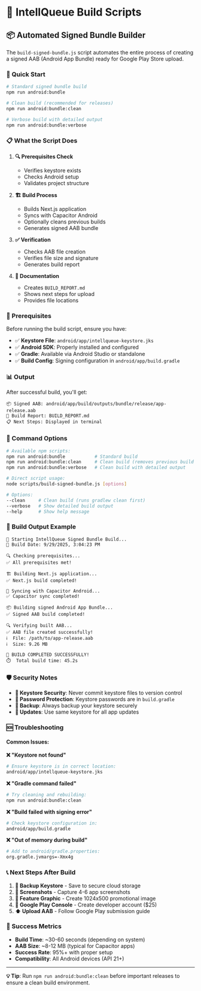 # 🔧 IntellQueue Build Scripts

## 📦 Automated Signed Bundle Builder

The `build-signed-bundle.js` script automates the entire process of creating a signed AAB (Android App Bundle) ready for Google Play Store upload.

### 🚀 Quick Start

```bash
# Standard signed bundle build
npm run android:bundle

# Clean build (recommended for releases)
npm run android:bundle:clean

# Verbose build with detailed output
npm run android:bundle:verbose
```

### 📋 What the Script Does

1. **🔍 Prerequisites Check**
   - Verifies keystore exists
   - Checks Android setup
   - Validates project structure

2. **🏗️ Build Process**
   - Builds Next.js application
   - Syncs with Capacitor Android
   - Optionally cleans previous builds
   - Generates signed AAB bundle

3. **✅ Verification**
   - Checks AAB file creation
   - Verifies file size and signature
   - Generates build report

4. **📝 Documentation**
   - Creates `BUILD_REPORT.md`
   - Shows next steps for upload
   - Provides file locations

### 🔑 Prerequisites

Before running the build script, ensure you have:

- ✅ **Keystore File**: `android/app/intellqueue-keystore.jks`
- ✅ **Android SDK**: Properly installed and configured
- ✅ **Gradle**: Available via Android Studio or standalone
- ✅ **Build Config**: Signing configuration in `android/app/build.gradle`

### 📊 Output

After successful build, you'll get:

```
📦 Signed AAB: android/app/build/outputs/bundle/release/app-release.aab
📝 Build Report: BUILD_REPORT.md
📋 Next Steps: Displayed in terminal
```

### 🔧 Command Options

```bash
# Available npm scripts:
npm run android:bundle           # Standard build
npm run android:bundle:clean     # Clean build (removes previous build files)
npm run android:bundle:verbose   # Clean build with detailed output

# Direct script usage:
node scripts/build-signed-bundle.js [options]

# Options:
--clean     # Clean build (runs gradlew clean first)
--verbose   # Show detailed build output
--help      # Show help message
```

### 📱 Build Output Example

```
🚀 Starting IntellQueue Signed Bundle Build...
📅 Build Date: 9/29/2025, 3:04:23 PM

🔍 Checking prerequisites...
✅ All prerequisites met!

🏗️ Building Next.js application...
✅ Next.js build completed!

🔄 Syncing with Capacitor Android...
✅ Capacitor sync completed!

📦 Building signed Android App Bundle...
✅ Signed AAB build completed!

🔍 Verifying built AAB...
✅ AAB file created successfully!
ℹ️  File: /path/to/app-release.aab
ℹ️  Size: 9.26 MB

🎉 BUILD COMPLETED SUCCESSFULLY!
⏱️  Total build time: 45.2s
```

### 🛡️ Security Notes

- **🔐 Keystore Security**: Never commit keystore files to version control
- **🔑 Password Protection**: Keystore passwords are in `build.gradle`
- **💾 Backup**: Always backup your keystore securely
- **🔄 Updates**: Use same keystore for all app updates

### 🆘 Troubleshooting

#### Common Issues:

**❌ "Keystore not found"**
```bash
# Ensure keystore is in correct location:
android/app/intellqueue-keystore.jks
```

**❌ "Gradle command failed"**
```bash
# Try cleaning and rebuilding:
npm run android:bundle:clean
```

**❌ "Build failed with signing error"**
```bash
# Check keystore configuration in:
android/app/build.gradle
```

**❌ "Out of memory during build"**
```bash
# Add to android/gradle.properties:
org.gradle.jvmargs=-Xmx4g
```

### 📞 Next Steps After Build

1. **🔐 Backup Keystore** - Save to secure cloud storage
2. **📸 Screenshots** - Capture 4-6 app screenshots
3. **🎨 Feature Graphic** - Create 1024x500 promotional image
4. **🏪 Google Play Console** - Create developer account ($25)
5. **⬆️ Upload AAB** - Follow Google Play submission guide

### 🎯 Success Metrics

- **Build Time**: ~30-60 seconds (depending on system)
- **AAB Size**: ~8-12 MB (typical for Capacitor apps)
- **Success Rate**: 95%+ with proper setup
- **Compatibility**: All Android devices (API 21+)

---

**💡 Tip**: Run `npm run android:bundle:clean` before important releases to ensure a clean build environment.